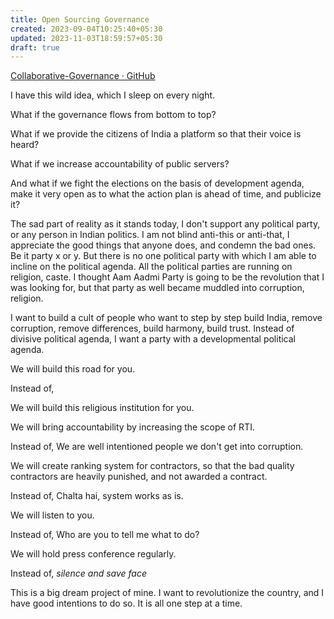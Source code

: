 ```yaml
---
title: Open Sourcing Governance
created: 2023-09-04T10:25:40+05:30
updated: 2023-11-03T18:59:57+05:30
draft: true
---
```

[Collaborative-Governance · GitHub](https://github.com/Collaborative-Governance)

I have this wild idea, which I sleep on every night.

What if the governance flows from bottom to top?

What if we provide the citizens of India a platform so that their voice is heard?

What if we increase accountability of public servers?

And what if we fight the elections on the basis of development agenda, make it very open as to what the action plan is ahead of time, and publicize it?

The sad part of reality as it stands today, I don't support any political party, or any person in Indian politics. I am not blind anti-this or anti-that, I appreciate the good things that anyone does, and condemn the bad ones. Be it party x or y. But there is no one political party with which I am able to incline on the political agenda. All the political parties are running on religion, caste. I thought Aam Aadmi Party is going to be the revolution that I was looking for, but that party as well became muddled into corruption, religion.

I want to build a cult of people who want to step by step build India, remove corruption, remove differences, build harmony, build trust. Instead of divisive political agenda, I want a party with a developmental political agenda.

We will build this road for you.

Instead of,

We will build this religious institution for you.


We will bring accountability by increasing the scope of RTI.

Instead of,
We are well intentioned people we don't get into corruption.


We will create ranking system for contractors, so that the bad quality contractors are heavily punished, and not awarded a contract.

Instead of,
Chalta hai, system works as is.


We will listen to you.

Instead of,
Who are you to tell me what to do?


We will hold press conference regularly.

Instead of,
*silence and save face*

This is a big dream project of mine. I want to revolutionize the country, and I have good intentions to do so. It is all one step at a time.